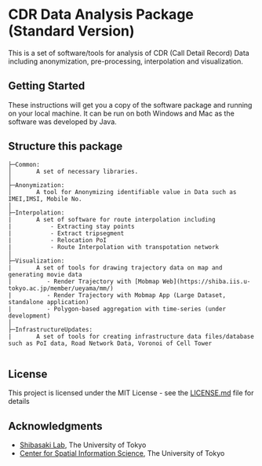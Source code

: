 # CDR Data Analysis Package (Standard Version)
This is a set of software/tools for analysis of CDR (Call Detail Record) Data including anonymization, pre-processing, interpolation and visualization.

## Getting Started

These instructions will get you a copy of the software package and running on your local machine. It can be run on both Windows and Mac as the software was developed by Java.

## Structure this package
```
├─Common:
│       A set of necessary libraries.
│
├─Anonymization:
│       A tool for Anonymizing identifiable value in Data such as IMEI,IMSI, Mobile No.
│
├─Interpolation:
|       A set of software for route interpolation including 
|           - Extracting stay points
|           - Extract tripsegment
|           - Relocation PoI
|           - Route Interpolation with transpotation network
│
├─Visualization:
|       A set of tools for drawing trajectory data on map and generating movie data 
|          - Render Trajectory with [Mobmap Web](https://shiba.iis.u-tokyo.ac.jp/member/ueyama/mm/)
|          - Render Trajectory with Mobmap App (Large Dataset, standalone application)
|          - Polygon-based aggregation with time-series (under development)
│
├─InfrastructureUpdates:
|       A set of tools for creating infrastructure data files/database such as PoI data, Road Network Data, Voronoi of Cell Tower


```


## License

This project is licensed under the MIT License - see the [LICENSE.md](LICENSE.md) file for details

## Acknowledgments

* [Shibasaki Lab](https://shiba.iis.u-tokyo.ac.jp), The University of Tokyo
* [Center for Spatial Information Science](http://www.csis.u-tokyo.ac.jp/en/), The University of Tokyo


